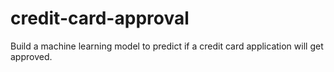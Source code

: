 # credit-card-approval
Build a machine learning model to predict if a credit card application will get approved.
